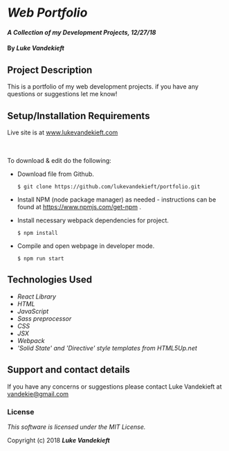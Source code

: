 # _Web Portfolio_

#### _A Collection of my Development Projects, 12/27/18_

#### By _**Luke Vandekieft**_

## Project Description

This is a portfolio of my web development projects. if you have any questions or suggestions let me know!


## Setup/Installation Requirements

Live site is at www.lukevandekieft.com         
<br>
<br>

To download & edit do the following:

* Download file from Github.

      $ git clone https://github.com/lukevandekieft/portfolio.git

* Install NPM (node package manager) as needed - instructions can be found at https://www.npmjs.com/get-npm .

* Install necessary webpack dependencies for project.

      $ npm install

* Compile and open webpage in developer mode.

      $ npm run start


## Technologies Used

* _React Library_
* _HTML_
* _JavaScript_
* _Sass preprocessor_
* _CSS_
* _JSX_
* _Webpack_
* _'Solid State' and 'Directive' style templates from HTML5Up.net_

## Support and contact details

If you have any concerns or suggestions please contact Luke Vandekieft at vandekie@gmail.com

### License

*This software is licensed under the MIT License.*

Copyright (c) 2018 **_Luke Vandekieft_**
